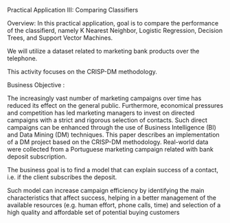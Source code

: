 
Practical Application III: Comparing Classifiers

Overview: In this practical application, goal is to compare the performance of the classifierd, namely K Nearest Neighbor, Logistic Regression, Decision Trees, and Support Vector Machines. 

We will utilize a dataset related to marketing bank products over the telephone. 

This activity focuses on the CRISP-DM methodology.


Business Objective : 

The increasingly vast number of marketing campaigns over time has reduced its effect on the general public. Furthermore, economical pressures and competition has led marketing managers to invest on directed campaigns with a strict and rigorous selection of contacts. Such direct campaigns can be enhanced through the use of Business Intelligence (BI) and Data Mining (DM) techniques. This paper describes an implementation of a DM project based on the CRISP-DM methodology. Real-world data were collected from a Portuguese marketing campaign related with bank deposit subscription.

The business goal is to find a model that can explain success of a contact, i.e. if the client subscribes the deposit.

Such model can increase campaign efficiency by identifying the main characteristics that affect success, helping in a better management of the available resources (e.g. human effort, phone calls, time) and selection of a high quality and affordable set of potential buying customers







